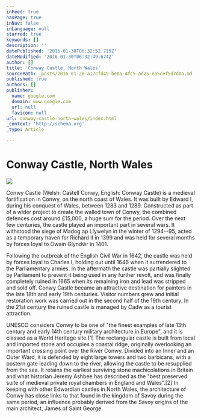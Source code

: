 ```yaml
---
inFeed: true
hasPage: true
inNav: false
inLanguage: null
starred: true
keywords: []
description: ''
datePublished: '2016-01-30T06:32:52.719Z'
dateModified: '2016-01-30T06:32:49.674Z'
author: []
title: 'Conway Castle, North Wales'
sourcePath: _posts/2016-01-28-a17cfd49-be0a-4fc5-ad25-ea5cef5d7d0a.md
published: true
authors: []
publisher:
  name: google.com
  domain: www.google.com
  url: null
  favicon: null
url: conway-castle-north-wales/index.html
_context: 'http://schema.org'
_type: Article

---
```

# Conway Castle, North Wales
![](https://the-grid-user-content.s3-us-west-2.amazonaws.com/0a959e71-7382-4ceb-b077-fbaeffb6df67.jpg)

Conwy Castle (Welsh: Castell Conwy, English: Conway Castle)
is a medieval fortification in Conwy, on the north coast of Wales. It was built
by Edward I, during his conquest of Wales, between 1283 and 1289\. Constructed
as part of a wider project to create the walled town of Conwy, the combined
defences cost around £15,000, a huge sum for the period. Over the next few centuries,
the castle played an important part in several wars. It withstood the siege of
Madog ap Llywelyn in the winter of 1294--95, acted as a temporary haven for
Richard II in 1399 and was held for several months by forces loyal to Owain
Glyndŵr in 1401\.

Following the outbreak of the English Civil War in 1642, the
castle was held by forces loyal to Charles I, holding out until 1646 when it
surrendered to the Parliamentary armies. In the aftermath the castle was
partially slighted by Parliament to prevent it being used in any further
revolt, and was finally completely ruined in 1665 when its remaining iron and
lead was stripped and sold off. Conwy Castle became an attractive destination
for painters in the late 18th and early 19th centuries. Visitor numbers grew
and initial restoration work was carried out in the second half of the 19th
century. In the 21st century the ruined castle is managed by Cadw as a tourist
attraction.

UNESCO considers Conwy to be one of "the finest
examples of late 13th century and early 14th century military architecture in
Europe", and it is classed as a World Heritage site.\[1\] The rectangular
castle is built from local and imported stone and occupies a coastal ridge,
originally overlooking an important crossing point over the River Conwy.
Divided into an Inner and an Outer Ward, it is defended by eight large towers
and two barbicans, with a postern gate leading down to the river, allowing the
castle to be resupplied from the sea. It retains the earliest surviving stone
machicolations in Britain and what historian Jeremy Ashbee has described as the
"best preserved suite of medieval private royal chambers in England and
Wales".\[2\] In keeping with other Edwardian castles in North Wales, the
architecture of Conwy has close links to that found in the kingdom of Savoy
during the same period, an influence probably derived from the Savoy origins of
the main architect, James of Saint George.